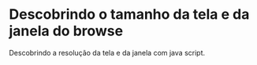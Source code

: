 # Descobrindo o tamanho da tela e da janela do browse
Descobrindo a resolução da tela e da janela com java script.
